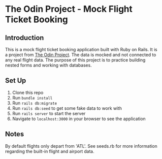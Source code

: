 # The Odin Project - Mock Flight Ticket Booking

## Introduction
This is a mock flight ticket booking application built with Ruby on Rails. It is a project from [The Odin Project](https://www.theodinproject.com/courses/ruby-on-rails/lessons/ruby-on-rails-flight-booker).  The data is mocked and not connected to any real flight data.  The purpose of this project is to practice building nested forms and working with databases.

## Set Up

1. Clone this repo
1. Run `bundle install`
1. Run `rails db:migrate`
1. Run `rails db:seed` to get some fake data to work with
1. Run `rails server` to start the server
1. Navigate to `localhost:3000` in your browser to see the application

## Notes
By default flights only depart from 'ATL'.  See seeds.rb for more information
regarding the built-in flight and airport data.
